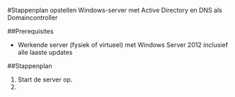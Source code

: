 #Stappenplan opstellen Windows-server met Active Directory en DNS als Domaincontroller

##Prerequisites
  * Werkende server (fysiek of virtueel) met Windows Server 2012 inclusief alle laaste updates

##Stappenplan

1. Start de server op.
2.
